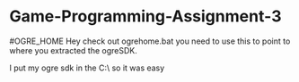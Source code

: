 # Game-Programming-Assignment-3

#OGRE_HOME
Hey check out ogrehome.bat  you need to use this to point to where you extracted the ogreSDK.

I put my ogre sdk in the C:\ so it was easy